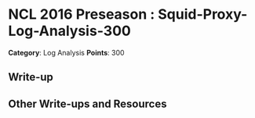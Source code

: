 # NCL 2016 Preseason : Squid-Proxy-Log-Analysis-300

__Category__: Log Analysis
__Points__: 300

## Write-up

## Other Write-ups and Resources
